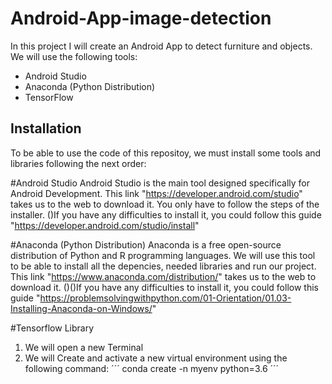 # Android-App-image-detection
In this project I will create an Android App to detect furniture and objects.
We will use the following tools:
* Android Studio
* Anaconda (Python Distribution)
* TensorFlow

## Installation
To be able to use the code of this repositoy, we must install some tools and libraries following the next order:

#Android Studio
Android Studio is the main tool designed specifically for Android Development.
This link "https://developer.android.com/studio" takes us to the web to download it. You only have to follow the steps of the installer.
()If you have any difficulties to install it, you could follow this guide "https://developer.android.com/studio/install"

#Anaconda (Python Distribution)
Anaconda is a free open-source distribution of Python and R programming languages. We will use this tool to be able to install all the depencies, needed libraries and run our project.
This link "https://www.anaconda.com/distribution/" takes us to the web to download it.
()()If you have any difficulties to install it, you could follow this guide "https://problemsolvingwithpython.com/01-Orientation/01.03-Installing-Anaconda-on-Windows/"

#Tensorflow Library
1) We will open a new Terminal
2) We will Create and activate a new virtual environment using the following command:
´´´
conda create -n myenv python=3.6
´´´
##

